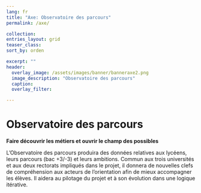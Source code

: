 ```yaml
---
lang: fr
title: "Axe: Observatoire des parcours"
permalink: /axe/

collection: 
entries_layout: grid
teaser_class: 
sort_by: orden 

excerpt: ""
header:
  overlay_image: /assets/images/banner/banneraxe2.png
  image_description: "Observatoire des parcours"
  caption: 
  overlay_filter: 

---
```


Observatoire des parcours
=========

**Faire découvrir les métiers et ouvrir le champ des possibles**

L’Observatoire des parcours produira des données relatives aux lycéens, leurs parcours (bac +3/-3) et leurs ambitions. Commun aux trois universités et aux deux rectorats impliqués dans le projet, il donnera de nouvelles clefs de compréhension aux acteurs de l’orientation afin de mieux accompagner les élèves. Il aidera au pilotage du projet et à son évolution dans une logique itérative.

